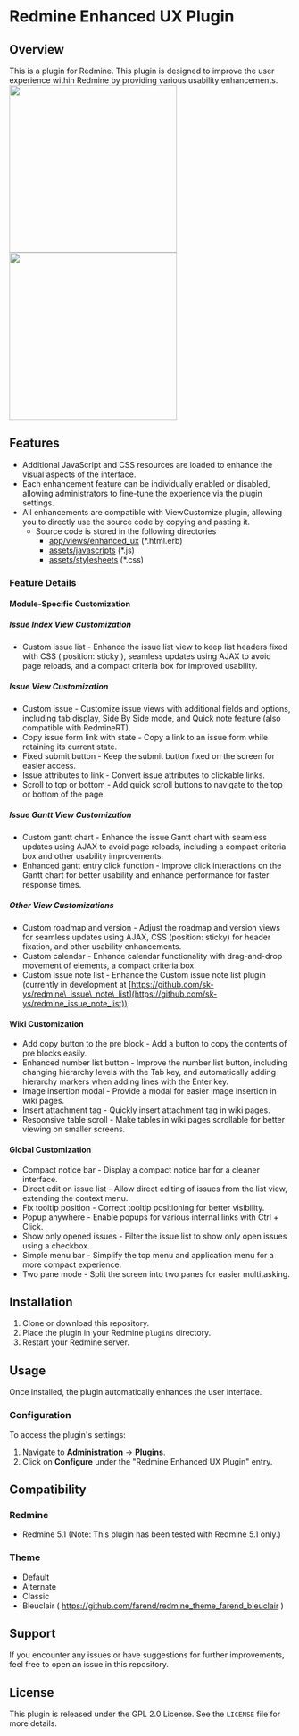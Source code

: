 # Redmine Enhanced UX Plugin

## Overview

This is a plugin for Redmine. This plugin is designed to improve the user experience within Redmine by providing various usability enhancements.  
<a href=doc/images/issue_index_example.png><image src=doc/images/issue_index_example.png width=300></a>
<a href=doc/images/issue_example.png><image src=doc/images/issue_example.png width=300></a>

## Features

- Additional JavaScript and CSS resources are loaded to enhance the visual aspects of the interface.
- Each enhancement feature can be individually enabled or disabled, allowing administrators to fine-tune the experience via the plugin settings.
- All enhancements are compatible with ViewCustomize plugin, allowing you to directly use the source code by copying and pasting it.
    - Source code is stored in the following directories
        - [app/views/enhanced_ux](app/views/enhanced_ux) (*.html.erb)
        - [assets/javascripts](assets/javascripts) (*.js)
        - [assets/stylesheets](assets/stylesheets) (*.css)

### Feature Details

#### Module-Specific Customization

##### Issue Index View Customization

- Custom issue list - Enhance the issue list view to keep list headers fixed with CSS ( position: sticky ), seamless updates using AJAX to avoid page reloads, and a compact criteria box for improved usability.

##### Issue View Customization

- Custom issue - Customize issue views with additional fields and options, including tab display, Side By Side mode, and Quick note feature (also compatible with RedmineRT).
- Copy issue form link with state - Copy a link to an issue form while retaining its current state.
- Fixed submit button - Keep the submit button fixed on the screen for easier access.
- Issue attributes to link - Convert issue attributes to clickable links.
- Scroll to top or bottom - Add quick scroll buttons to navigate to the top or bottom of the page.

##### Issue Gantt View Customization

- Custom gantt chart - Enhance the issue Gantt chart with seamless updates using AJAX to avoid page reloads, including a compact criteria box and other usability improvements.
- Enhanced gantt entry click function - Improve click interactions on the Gantt chart for better usability and enhance performance for faster response times.

##### Other View Customizations

- Custom roadmap and version - Adjust the roadmap and version views for seamless updates using AJAX, CSS (position: sticky) for header fixation, and other usability enhancements.
- Custom calendar - Enhance calendar functionality with drag-and-drop movement of elements, a compact criteria box.
- Custom issue note list - Enhance the Custom issue note list plugin (currently in development at  [https://github.com/sk-ys/redmine\_issue\_note\_list](https://github.com/sk-ys/redmine_issue_note_list)).

#### Wiki Customization

- Add copy button to the pre block - Add a button to copy the contents of pre blocks easily.
- Enhanced number list button - Improve the number list button, including changing hierarchy levels with the Tab key, and automatically adding hierarchy markers when adding lines with the Enter key.
- Image insertion modal - Provide a modal for easier image insertion in wiki pages.
- Insert attachment tag - Quickly insert attachment tag in wiki pages.
- Responsive table scroll - Make tables in wiki pages scrollable for better viewing on smaller screens.

#### Global Customization

- Compact notice bar - Display a compact notice bar for a cleaner interface.
- Direct edit on issue list - Allow direct editing of issues from the list view, extending the context menu.
- Fix tooltip position - Correct tooltip positioning for better visibility.
- Popup anywhere - Enable popups for various internal links with Ctrl + Click.
- Show only opened issues - Filter the issue list to show only open issues using a checkbox.
- Simple menu bar - Simplify the top menu and application menu for a more compact experience.
- Two pane mode - Split the screen into two panes for easier multitasking.

## Installation

1. Clone or download this repository.
2. Place the plugin in your Redmine `plugins` directory.
3. Restart your Redmine server.

## Usage

Once installed, the plugin automatically enhances the user interface.

### Configuration

To access the plugin's settings:

1. Navigate to **Administration** → **Plugins**.
2. Click on **Configure** under the "Redmine Enhanced UX Plugin" entry.

## Compatibility

### Redmine

- Redmine 5.1 (Note: This plugin has been tested with Redmine 5.1 only.)

### Theme

- Default
- Alternate
- Classic
- Bleuclair ( https://github.com/farend/redmine_theme_farend_bleuclair )

## Support

If you encounter any issues or have suggestions for further improvements, feel free to open an issue in this repository.

## License

This plugin is released under the GPL 2.0 License. See the `LICENSE` file for more details.

